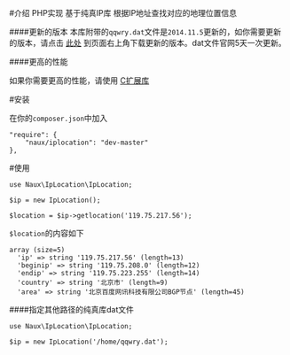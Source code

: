 #介绍
PHP实现 基于纯真IP库 根据IP地址查找对应的地理位置信息

####更新的版本
本库附带的`qqwry.dat`文件是`2014.11.5`更新的，如你需要更新的版本，请点击 [此处](http://www.cz88.net/) 到页面右上角下载更新的版本。dat文件官网5天一次更新。

####更高的性能

如果你需要更高的性能，请使用 [C扩展库](http://pecl.php.net/package/qqwry)

#安装

在你的`composer.json`中加入

```
"require": {
    "naux/iplocation": "dev-master"
},
```

#使用

```
use Naux\IpLocation\IpLocation;

$ip = new IpLocation();

$location = $ip->getlocation('119.75.217.56');
```

`$location`的内容如下

```
array (size=5)
  'ip' => string '119.75.217.56' (length=13)
  'beginip' => string '119.75.208.0' (length=12)
  'endip' => string '119.75.223.255' (length=14)
  'country' => string '北京市' (length=9)
  'area' => string '北京百度网讯科技有限公司BGP节点' (length=45)
```

####指定其他路径的纯真库dat文件

```
use Naux\IpLocation\IpLocation;

$ip = new IpLocation('/home/qqwry.dat');
```
